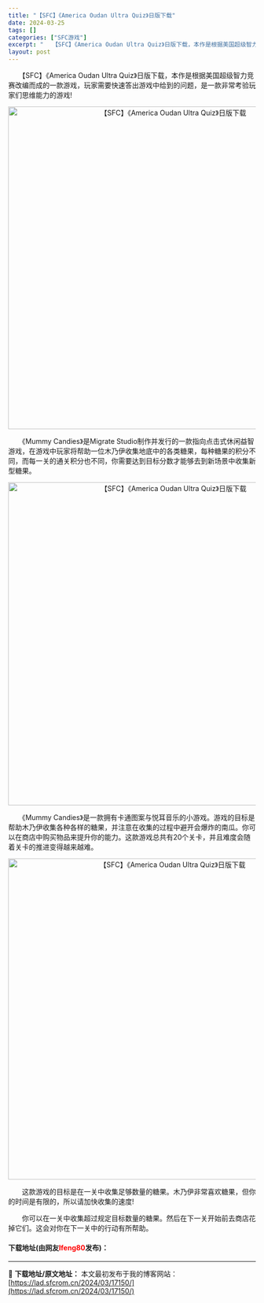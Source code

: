 ```yaml
---
title: "【SFC】《America Oudan Ultra Quiz》日版下载"
date: 2024-03-25
tags: []
categories: ["SFC游戏"]
excerpt: "　　【SFC】《America Oudan Ultra Quiz》日版下载，本作是根据美国超级智力竞赛改编而成的一款游戏，玩家需要快速答出游戏中给到的问题，是一款非常考验玩家们思维能力的游戏! 　　《Mummy Candies》是Migrate Studio制作并发行的一款指向点击式休闲益智游戏，在&hellip;"
layout: post
---
```


 <p>　　【SFC】《America Oudan Ultra Quiz》日版下载，本作是根据美国超级智力竞赛改编而成的一款游戏，玩家需要快速答出游戏中给到的问题，是一款非常考验玩家们思维能力的游戏!</p> <p align="center"><img align="" border="0" src="https://lad.sfcrom.cn/wp-content/uploads/2024/03/20240324_6600af82ab323.png" width="656" alt="【SFC】《America Oudan Ultra Quiz》日版下载" /></p> <p>　　《Mummy Candies》是Migrate Studio制作并发行的一款指向点击式休闲益智游戏，在游戏中玩家将帮助一位木乃伊收集地底中的各类糖果，每种糖果的积分不同，而每一关的通关积分也不同，你需要达到目标分数才能够去到新场景中收集新型糖果。</p> <p align="center"><img align="" border="0" src="https://lad.sfcrom.cn/wp-content/uploads/2024/03/20240324_6600af83ee244.png" width="657" alt="【SFC】《America Oudan Ultra Quiz》日版下载" /></p> <p>　　《Mummy Candies》是一款拥有卡通图案与悦耳音乐的小游戏。游戏的目标是帮助木乃伊收集各种各样的糖果，并注意在收集的过程中避开会爆炸的南瓜。你可以在商店中购买物品来提升你的能力。这款游戏总共有20个关卡，并且难度会随着关卡的推进变得越来越难。</p> <p align="center"><img align="" border="0" src="https://lad.sfcrom.cn/wp-content/uploads/2024/03/20240324_6600af85c257a.png" width="653" alt="【SFC】《America Oudan Ultra Quiz》日版下载" /></p> <p>　　这款游戏的目标是在一关中收集足够数量的糖果。木乃伊非常喜欢糖果，但你的时间是有限的，所以请加快收集的速度!</p> <p>　　你可以在一关中收集超过规定目标数量的糖果。然后在下一关开始前去商店花掉它们。这会对你在下一关中的行动有所帮助。</p> <p><h4>下载地址(由网友<font color="red">lfeng80</font>发布)：</h4></p> 

---
📖 **下载地址/原文地址：** 本文最初发布于我的博客网站：[https://lad.sfcrom.cn/2024/03/17150/](https://lad.sfcrom.cn/2024/03/17150/)
